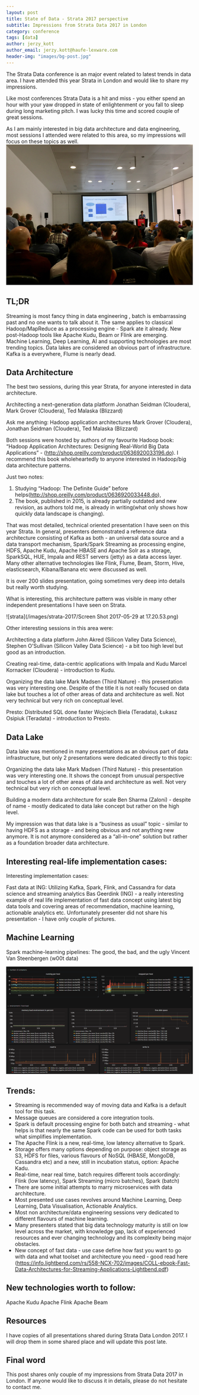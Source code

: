```yaml
---
layout: post
title: State of Data - Strata 2017 perspective
subtitle: Impressions from Strata Data 2017 in London 
category: conference
tags: [data]
author: jerzy_kott
author_email: jerzy.kott@haufe-lexware.com
header-img: "images/bg-post.jpg"
---
```


The Strata Data conference is an major event related to latest trends in data area. I have attended this year Strata in London
and would like to share my impressions.

Like most conferences Strata Data is a hit and miss - you either spend an hour with your yaw dropped in state of enlightenment
or you fall to sleep during long marketing pitch. I was lucky this time and scored couple of great sessions.

As I am mainly interested in big data architecture and data engineering, most sessions I attended were related to this area,
so my impressions will focus on these topics as well.
![strata](/images/strata-2017/IMG_0811.jpg)


## TL;DR
Streaming is most fancy thing in data engineering , batch is embarrassing past and no one wants to talk about it. 
The same applies to classical Hadoop/MapReduce as a processing engine - Spark ate it already. 
New post-Hadoop tools like Apache Kudu, Beam or Flink are emerging.  
Machine Learning, Deep Learning, AI and supporting technologies are most trending topics. 
Data lakes are considered an obvious part of infrastructure. 
Kafka is a everywhere, Flume is nearly dead. 

## Data Architecture
The best two sessions, during this year Strata, for anyone interested in data architecture.

Architecting a next-generation data platform Jonathan Seidman (Cloudera), Mark Grover (Cloudera), Ted Malaska (Blizzard)

Ask me anything: Hadoop application architectures Mark Grover (Cloudera), Jonathan Seidman (Cloudera), Ted Malaska (Blizzard)


Both sessions were hosted by authors of my favourite Hadoop book: “Hadoop Application Architectures: Designing Real-World 
Big Data Applications” - (http://shop.oreilly.com/product/0636920033196.do). I recommend this book wholeheartedly to anyone 
interested in Hadoop/big data architecture patterns. 

Just two notes: 
1. Studying “Hadoop: The Definite Guide” before helps(http://shop.oreilly.com/product/0636920033448.do), 
2. The book, published in 2015, is already partially outdated and new revision, as authors told me, is already in 
writing(what only shows how quickly data landscape is changing). 

That was most detailed, technical oriented presentation I have seen on this year Strata. 
In general, presenters demonstrated a reference data architecture consisting of Kafka as both - an universal data source 
and a data transport mechanism, Spark/Spark Streaming as processing engine, HDFS, Apache Kudu, Apache HBASE and Apache Solr 
as a storage, SparkSQL, HUE, Impala and REST servers (jetty) as a data access layer. Many other alternative technologies like
Flink, Flume, Beam, Storm, Hive, elasticsearch, Kibana/Banana etc were discussed as well.

It is over 200 slides presentation, going sometimes very deep into details but really worth studying.

What is interesting, this architecture pattern was visible in many other independent presentations I have seen on Strata.

![strata](/images/strata-2017/Screen Shot 2017-05-29 at 17.20.53.png)

Other interesting sessions in this area were:

Architecting a data platform John Akred (Silicon Valley Data Science), Stephen O'Sullivan (Silicon Valley Data Science) - 
a bit too high level but good as an introduction.

Creating real-time, data-centric applications with Impala and Kudu Marcel Kornacker (Cloudera) - introduction to Kudu.

Organizing the data lake Mark Madsen (Third Nature) - this presentation was very interesting one. Despite of the title it is 
not really focused on data lake but touches a lot of other areas of data and architecture as well. Not very technical but 
very rich on conceptual level. 

Presto: Distributed SQL done faster Wojciech Biela (Teradata), Łukasz Osipiuk (Teradata) - introduction to Presto.


## Data Lake
Data lake was mentioned in many presentations as an obvious part of data infrastructure, but only 2 presentations were 
dedicated directly to this topic:

Organizing the data lake Mark Madsen (Third Nature) - this presentation was very interesting one. It shows the concept from 
unusual perspective and touches a lot of other areas of data and architecture as well. Not very technical but very rich on 
conceptual level. 

Building a modern data architecture for scale Ben Sharma (Zaloni) - despite of name - mostly dedicated to data lake concept 
but rather on the high level.

My impression was that data lake is a “business as usual” topic - similar to having HDFS as a storage - and being obvious and
not anything new anymore. It is not anymore considered as a “all-in-one” solution but rather as a foundation broader data 
architecture. 



## Interesting real-life implementation cases:
Interesting implementation cases:

Fast data at ING: Utilizing Kafka, Spark, Flink, and Cassandra for data science and streaming analytics Bas Geerdink
(ING) - a really interesting example of real life implementation of fast data concept using latest big data tools and 
covering areas of recommendation, machine learning, actionable analytics etc. Unfortunately presenter did not share his 
presentation - I have only couple of pictures.

 
## Machine Learning
Spark machine-learning pipelines: The good, the bad, and the ugly Vincent Van Steenbergen (w00t data)

![dashboard](/images/monitoring-docker-environment/dashboard.png)

## Trends:
* Streaming is recommended way of moving data and Kafka is a default tool for this task.
* Message queues are considered a core integration tools. 
* Spark is default processing engine for both batch and streaming - what helps is that nearly the same Spark code can be used
for both tasks what simplifies implementation. 
* The Apache Flink is a new,  real-time, low latency alternative to Spark.
* Storage offers many options depending on purpose: object storage as S3, HDFS for files, various flavours of NoSQL (HBASE, 
MongoDB, Cassandra etc) and a new, still in incubation status, option: Apache Kadu.
* Real-time, near real time, batch requires different tools accordingly: Flink (low latency), Spark Streaming (micro batches),
Spark (batch)
* There are some initial attempts to marry microservices with data architecture.
* Most presented use cases revolves around Machine Learning, Deep Learning, Data Visualisation, Actionable Analytics.
* Most non architecture/data engineering sessions very dedicated to different flavours of machine learning.
* Many presenters stated that big data technology maturity is still on low level across the market, with knowledge gap, lack
of experienced resources and ever changing technology and its complexity being major obstacles.
* New concept of fast data - use case define how fast you want to go with data and what toolset and architecture you need - 
good read here (https://info.lightbend.com/rs/558-NCX-702/images/COLL-ebook-Fast-Data-Architectures-for-Streaming-Applications-Lightbend.pdf)

## New technologies worth to follow:
Apache Kudu
Apache Flink
Apache Beam

## Resources
I have copies of all presentations shared during Strata Data London 2017. I will drop them in some shared place and will update this 
post late.

## Final word

This post shares only couple of my impressions from Strata Data 2017 in London. If anyone would like to discuss it in details,
please do not hesitate to contact me.
